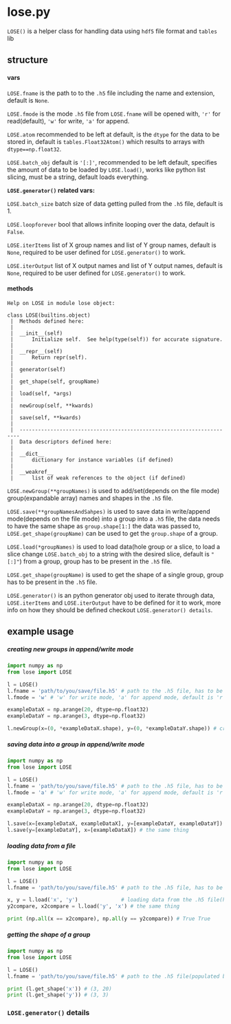 # lose.py

`LOSE()` is a helper class for handling data using `hdf5` file format and `tables` lib

## structure
#### vars
`LOSE.fname` is the path to  to the `.h5` file including the name and extension, default is `None`.

`LOSE.fmode` is the mode `.h5` file from `LOSE.fname` will be opened with, `'r'` for read(default), `'w'` for write, `'a'` for append.

`LOSE.atom` recommended to be left at default, is the `dtype` for the data to be stored in, default is `tables.Float32Atom()` which results to arrays with `dtype==np.float32`.

`LOSE.batch_obj` default is `'[:]'`, recommended to be left default, specifies the amount of data to be loaded by `LOSE.load()`, works like python list slicing, must be a string, default loads everything.

**`LOSE.generator()` related vars:**

`LOSE.batch_size` batch size of data getting pulled from the `.h5` file, default is 1.

`LOSE.loopforever` bool that allows infinite looping over the data, default is `False`.

`LOSE.iterItems` list of X group names and list of Y group names, default is `None`, required to be user defined for `LOSE.generator()` to work.

`LOSE.iterOutput` list of X output names and list of Y output names, default is `None`, required to be user defined for `LOSE.generator()` to work.

#### methods
```
Help on LOSE in module lose object:

class LOSE(builtins.object)
 |  Methods defined here:
 |  
 |  __init__(self)
 |      Initialize self.  See help(type(self)) for accurate signature.
 |  
 |  __repr__(self)
 |      Return repr(self).
 |  
 |  generator(self)
 |  
 |  get_shape(self, groupName)
 |  
 |  load(self, *args)
 |  
 |  newGroup(self, **kwards)
 |  
 |  save(self, **kwards)
 |  
 |  ----------------------------------------------------------------------
 |  Data descriptors defined here:
 |  
 |  __dict__
 |      dictionary for instance variables (if defined)
 |  
 |  __weakref__
 |      list of weak references to the object (if defined)
```

`LOSE.newGroup(**groupNames)` is used to add/set(depends on the file mode) group(expandable array) names and shapes in the `.h5` file.


`LOSE.save(**groupNamesAndSahpes)` is used to save data in write/append mode(depends on the file mode) into a group into a `.h5` file, the data needs to have the same shape as `group.shape[1:]` the data was passed to, `LOSE.get_shape(groupName)` can be used to get the `group.shape` of a group.


`LOSE.load(*groupNames)` is used to load data(hole group or a slice, to load a slice change `LOSE.batch_obj` to a string with the desired slice, default is `"[:]"`) from a group, group has to be present in the `.h5` file.


`LOSE.get_shape(groupName)` is used to get the shape of a single group, group has to be present in the `.h5` file.


`LOSE.generator()` is an python generator obj used to iterate through data, `LOSE.iterItems` and `LOSE.iterOutput` have to be defined for it to work, more info on how they should be defined checkout `LOSE.generator() details`.

## example usage

##### creating new groups in append/write mode 
```python
import numpy as np
from lose import LOSE

l = LOSE()
l.fname = 'path/to/you/save/file.h5' # path to the .h5 file, has to be user defined before any methods can be used, default is None
l.fmode = 'w' # 'w' for write mode, 'a' for append mode, default is 'r'

exampleDataX = np.arange(20, dtype=np.float32)
exampleDataY = np.arange(3, dtype=np.float32)

l.newGroup(x=(0, *exampleDataX.shape), y=(0, *exampleDataY.shape)) # creating new groups(ready for data saved to) in a file, if fmode is 'w' all groups in the file will be overwritten 
```
##### saving data into a group in append/write mode
```python
import numpy as np
from lose import LOSE

l = LOSE()
l.fname = 'path/to/you/save/file.h5' # path to the .h5 file, has to be user defined before any methods can be used, default is None
l.fmode = 'a' # 'w' for write mode, 'a' for append mode, default is 'r', 'a' mode append data to the file, 'w' mode overwrites data for the group in the file

exampleDataX = np.arange(20, dtype=np.float32)
exampleDataY = np.arange(3, dtype=np.float32)

l.save(x=[exampleDataX, exampleDataX], y=[exampleDataY, exampleDataY]) # saving data into groups defined in the previous example, in append mode
l.save(y=[exampleDataY], x=[exampleDataX]) # the same thing
```
##### loading data from a file
```python
import numpy as np
from lose import LOSE

l = LOSE()
l.fname = 'path/to/you/save/file.h5' # path to the .h5 file, has to be user defined before any methods can be used, default is None

x, y = l.load('x', 'y')				 # loading data from the .h5 file(has to be a real file) populated by previous examples
y2compare, x2compare = l.load('y', 'x') # the same thing 

print (np.all(x == x2compare), np.all(y == y2compare)) # True True
```
##### getting the shape of a group
```python
import numpy as np
from lose import LOSE

l = LOSE()
l.fname = 'path/to/you/save/file.h5' # path to the .h5 file(populated by previous examples), has to be user defined before any methods can be used, default is None

print (l.get_shape('x')) # (3, 20)
print (l.get_shape('y')) # (3, 3)
```
### `LOSE.generator()` details

